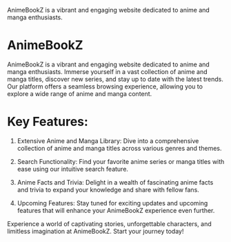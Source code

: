 

AnimeBookZ is a vibrant and engaging website dedicated to anime and manga enthusiasts. 


# AnimeBookZ
AnimeBookZ is a vibrant and engaging website dedicated to anime and manga enthusiasts. Immerse yourself in a vast collection of anime and manga titles, discover new series, and stay up to date with the latest trends. Our platform offers a seamless browsing experience, allowing you to explore a wide range of anime and manga content.

# Key Features:

1. Extensive Anime and Manga Library: Dive into a comprehensive collection of anime and manga titles across various genres and themes.

2. Search Functionality: Find your favorite anime series or manga titles with ease using our intuitive search feature.

3. Anime Facts and Trivia: Delight in a wealth of fascinating anime facts and trivia to expand your knowledge and share with fellow fans.

4. Upcoming Features: Stay tuned for exciting updates and upcoming features that will enhance your AnimeBookZ experience even further.

Experience a world of captivating stories, unforgettable characters, and limitless imagination at AnimeBookZ. Start your journey today!
